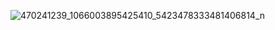 ![470241239_1066003895425410_5423478333481406814_n](https://github.com/user-attachments/assets/4e4d18e5-4d86-4593-913f-f0d7dd4d5006)
